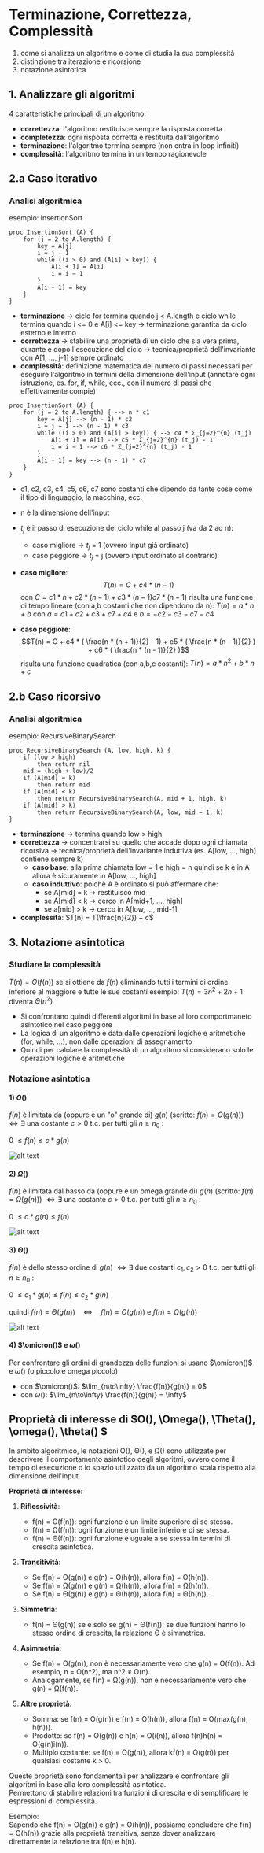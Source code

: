 # Terminazione, Correttezza, Complessità
1. come si analizza un algoritmo e come di studia la sua complessità
2. distinzione tra iterazione e ricorsione
3. notazione asintotica

## 1. Analizzare gli algoritmi
4 caratteristiche principali di un algoritmo:
- **correttezza**: l'algoritmo restituisce sempre la risposta corretta
- **completezza**: ogni risposta corretta è restituita dall'algoritmo
- **terminazione**: l'algoritmo termina sempre (non entra in loop infiniti)
- **complessità**: l'algoritmo termina in un tempo ragionevole

## 2.a Caso iterativo
### Analisi algoritmica
esempio: InsertionSort
```pseudocode
proc InsertionSort (A) {
    for (j = 2 to A.length) {
        key = A[j]
        i = j − 1
        while ((i > 0) and (A[i] > key)) {
            A[i + 1] = A[i]
            i = i − 1
        }
        A[i + 1] = key
    }
}
```
- **terminazione** -> ciclo for termina quando j < A.length e ciclo while termina quando i <= 0 e A[i] <= key -> terminazione garantita da ciclo esterno e interno
- **correttezza** -> stabilire una proprietà di un ciclo che sia vera prima, durante e dopo l'esecuzione del ciclo -> tecnica/proprietà dell'invariante con A[1, ..., j-1] sempre ordinato
- **complessità**: definizione matematica del numero di passi necessari per eseguire l'algoritmo in termini della dimensione dell'input (annotare ogni istruzione, es. for, if, while, ecc., con il numero di passi che effettivamente compie)
```pseudocode
proc InsertionSort (A) {
    for (j = 2 to A.length) { --> n * c1
        key = A[j] --> (n - 1) * c2
        i = j − 1 --> (n - 1) * c3
        while ((i > 0) and (A[i] > key)) { --> c4 * Σ_{j=2}^{n} (t_j)
            A[i + 1] = A[i] --> c5 * Σ_{j=2}^{n} (t_j) - 1
            i = i − 1 --> c6 * Σ_{j=2}^{n} (t_j) - 1
        }
        A[i + 1] = key --> (n - 1) * c7
    }
}
```
- c1, c2, c3, c4, c5, c6, c7 sono costanti che dipendo da tante cose come il tipo di linguaggio, la macchina, ecc.
- n è la dimensione dell'input
- $t_j$ è il passo di esecuzione del ciclo while al passo j (va da 2 ad n):
    - caso migliore -> $t_j$ = 1 (ovvero input già ordinato)
    - caso peggiore -> $t_j$ = j (ovvero input ordinato al contrario)

- **caso migliore**:
$$T(n) = C + c4 * (n - 1)$$
con $C = c1 * n + c2 * (n - 1) + c3 * (n - 1) c7 * (n - 1)$ 
risulta una funzione di tempo lineare (con a,b costanti che non dipendono da n):
$T(n) = a * n + b$
con $a = c1 + c2 + c3 + c7+ c4$ e $b = -c2 - c3 - c7 - c4$

- **caso peggiore**: $$T(n) = C + c4 * ( \frac{n * (n + 1)}{2} - 1) + c5 * ( \frac{n * (n - 1)}{2} ) + c6 * ( \frac{n * (n - 1)}{2} )$$
risulta una funzione quadratica (con a,b,c costanti):
$T(n) = a * n^2 + b * n + c$

## 2.b Caso ricorsivo
### Analisi algoritmica
esempio: RecursiveBinarySearch
```pseudocode
proc RecursiveBinarySearch (A, low, high, k) {
    if (low > high)
        then return nil
    mid = (high + low)/2
    if (A[mid] = k)
        then return mid
    if (A[mid] < k)
        then return RecursiveBinarySearch(A, mid + 1, high, k)
    if (A[mid] > k)
        then return RecursiveBinarySearch(A, low, mid − 1, k)
}
```
- **terminazione** -> termina quando low > high
- **correttezza** -> concentrarsi su quello che accade dopo ogni chiamata ricorsiva -> tecnica/proprietà dell'invariante induttiva (es. A[low, ..., high] contiene sempre k)
    - **caso base**: alla prima chiamata low = 1 e high = n quindi se k è in A allora è sicuramente in A[low, ..., high]
    - **caso induttivo**: poichè A è ordinato si può affermare che:
        - se A[mid] = k -> restituisco mid
        - se A[mid] < k -> cerco in A[mid+1, ..., high]
        - se a[mid] > k -> cerco in A[low, ..., mid-1]
- **complessità**:
$T(n) = T(\frac{n}{2}) + c$

## 3. Notazione asintotica
### Studiare la complessità
$T(n) = \Theta(f(n))$ se si ottiene da $f(n)$ eliminando tutti i termini di ordine inferiore al maggiore e tutte le sue costanti
esempio: $T(n) = 3n^2 + 2n + 1$ diventa $\Theta(n^2)$

- Si confrontano quindi differenti algoritmi in base al loro comportmaneto asintotico nel caso peggiore
- La logica di un algoritmo è data dalle operazioni logiche e aritmetiche (for, while, ...), non dalle operazioni di assegnamento
- Quindi per calolare la complessità di un algoritmo si considerano solo le operazioni logiche e aritmetiche

### Notazione asintotica
#### 1) $O()$
$f(n)$ è limitata da (oppure è un "o" grande di) $g(n)$ (scritto: $f(n) = O(g(n))$) $\Leftrightarrow \exists$ una costante $c > 0$ t.c. per tutti gli $n \geq n_0$ : 

0 $\leq f(n) \leq c * g(n)$

![alt text](images/01_00.png)

#### 2) $\Omega()$
$f(n)$ è limitata dal basso da (oppure è un omega grande di) $g(n)$ (scritto: $f(n) = \Omega(g(n))$) $\Leftrightarrow \exists$ una costante $c > 0$ t.c. per tutti gli $n \geq n_0$ : 

0 $\leq c * g(n) \leq f(n)$

![alt text](images/01_01.png)

#### 3) $\Theta()$
$f(n)$ è dello stesso ordine di $g(n)$ $\Leftrightarrow \exists$ due costanti $c_1, c_2 > 0$ t.c. per tutti gli $n \geq n_0$ :

0 $\leq c_1 * g(n) \leq f(n) \leq c_2 * g(n)$

quindi $f(n) = \Theta(g(n)) \quad \Leftrightarrow \quad f(n) = O(g(n)) \text{ e } f(n) = \Omega(g(n))$

![alt text](images/01_02.png)

#### 4) $\omicron()$ e $\omega()$
Per confrontare gli ordini di grandezza delle funzioni si usano $\omicron()$ e $\omega()$ (o piccolo e omega piccolo)

- con $\omicron()$: $\lim_{n\to\infty} \frac{f(n)}{g(n)} = 0$
- con $\omega()$: $\lim_{n\to\infty} \frac{f(n)}{g(n)} = \infty$


## Proprietà di interesse di $O(), \Omega(), \Theta(), \omega(), \theta() $
In ambito algoritmico, le notazioni O(), Θ(), e Ω() sono utilizzate per descrivere il comportamento asintotico degli algoritmi, ovvero come il tempo di esecuzione o lo spazio utilizzato da un algoritmo scala rispetto alla dimensione dell'input.

**Proprietà di interesse:**

1. **Riflessività**:
   - f(n) = O(f(n)): ogni funzione è un limite superiore di se stessa.
   - f(n) = Ω(f(n)): ogni funzione è un limite inferiore di se stessa.
   - f(n) = Θ(f(n)): ogni funzione è uguale a se stessa in termini di crescita asintotica.

2. **Transitività**:
   - Se f(n) = O(g(n)) e g(n) = O(h(n)), allora f(n) = O(h(n)).
   - Se f(n) = Ω(g(n)) e g(n) = Ω(h(n)), allora f(n) = Ω(h(n)).
   - Se f(n) = Θ(g(n)) e g(n) = Θ(h(n)), allora f(n) = Θ(h(n)).

3. **Simmetria**:
   - f(n) = Θ(g(n)) se e solo se g(n) = Θ(f(n)): se due funzioni hanno lo stesso ordine di crescita, la relazione Θ è simmetrica.

4. **Asimmetria**:
   - Se f(n) = O(g(n)), non è necessariamente vero che g(n) = O(f(n)). Ad esempio, n = O(n^2), ma n^2 ≠ O(n).
   - Analogamente, se f(n) = Ω(g(n)), non è necessariamente vero che g(n) = Ω(f(n)).

5. **Altre proprietà**:
   - Somma: se f(n) = O(g(n)) e f(n) = O(h(n)), allora f(n) = O(max(g(n), h(n))).
   - Prodotto: se f(n) = O(g(n)) e h(n) = O(i(n)), allora f(n)h(n) = O(g(n)i(n)).
   - Multiplo costante: se f(n) = O(g(n)), allora kf(n) = O(g(n)) per qualsiasi costante k > 0.

Queste proprietà sono fondamentali per analizzare e confrontare gli algoritmi in base alla loro complessità asintotica.  
Permettono di stabilire relazioni tra funzioni di crescita e di semplificare le espressioni di complessità.

Esempio:  
Sapendo che f(n) = O(g(n)) e g(n) = O(h(n)), possiamo concludere che f(n) = O(h(n)) grazie alla proprietà transitiva, senza dover analizzare direttamente la relazione tra f(n) e h(n).